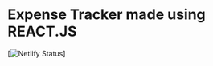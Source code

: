 # Expense Tracker made using REACT.JS

[![Netlify Status](https://api.netlify.com/api/v1/badges/24f94148-82be-42f5-8493-3b7d42ee3c07/deploy-status)]
